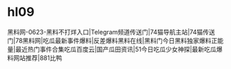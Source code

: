 # hl09
黑料网-0623-黑料不打烊入口|Telegram频道传送门|74猫导航主站|74猫传送门|78黑料网|吃瓜最新事件爆料|反差爆料黑料在线|黑料门今日黑料独家爆料正能量|最近热门事件合集吃瓜百度云|国产瓜田资讯|51今日吃瓜少女神探|最新吃瓜爆料网站推荐|881比鸭
